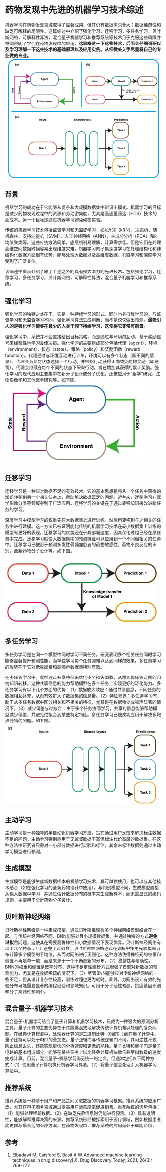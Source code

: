 # 药物发现中先进的机器学习技术综述
机器学习在药物发现领域取得了显著成果，但其仍有数据需求量大；数据稀疏性和缺乏可解释的局限性。这篇综述中介绍了强化学习，迁移学习，多任务学习，贝叶斯网络，可解释性算法，混合量子机器学习和推荐系统等技术用于克服这些局限并举例说明了它们在药物发现中的应用。**这里概览一下这些技术，后面会仔细调研以及学习理解一下这些技术的基础原理以及应用实例。从细微处入手尽量将自己的专业做的专业。**    
![](药物发现中先进的机器学习技术综述/药物发现中先进的机器学习技术综述_2024-12-26-21-26-13.png)  
## 背景
机器学习的成功在于它能够从复杂和大规模数据集中辨识出模式。机器学习的目标是减少药物发现过程中的资源和劳动密集度，尤其是高通量筛选（HTS）技术的高成本。另一个目标是通过机器学习避免动物实验。  

传统的机器学习技术包括监督学习和无监督学习，如k近邻（kNN）、决策树、随机森林、支持向量机（SVM）、人工神经网络（ANN）、主成分分析（PCA）和k均值聚类等。这些传统方法简单，底层机制易理解，计算需求低。但是它们在处理高维空间数据时候容易出现维度灾难。机器学习的子集深度学习在处理结构化和非结构化数据方面很有优势，能够处理大数据以及高维度数据。机器学习和深度学习受到了广泛关注。  

该综述中重点介绍了除了上述之外的具有强大潜力的先进技术。包括强化学习，迁移学习，多任务学习，贝叶斯网络，可解释性算法，混合量子机器学习和推荐系统。  
## 强化学习
强化学习的独特之处在于，它是一种持续学习的形式，同时也是自我学习的。与监督学习和无监督学习不同，强化学习算法生成判断，而不是仅仅做出预测。**最吸引人的是强化学习能够在最少的人类干预下持续学习，这使得它非常有前景。**  

强化学习中，系统并不会直接给出目标策略，而是通过与环境的互动，基于奖励信号来经验性地学习最佳决策。强化学习的主要组成部分包括代理（agent）、环境（environment）、状态（state）、策略（policy）和奖励函数（reward function）。代理通过与环境互动进行训练，环境可以有多个状态（即不同的情景）。代理会为给定状态选择一个行动，并根据行动获得正向或负向的奖励（即惩罚）。代理会继续在每个不同的状态下采取行动，旨在增加其获得的累计奖励。强化学习的现代应用主要集中在新分子设计或分子优化，还被应用于“组学”研究、生物影像学和其他医学研究等。如下图。  
![](药物发现中先进的机器学习技术综述/药物发现中先进的机器学习技术综述_2024-12-26-15-51-14.png)   
## 迁移学习
迁移学习是一种应对数据不足的有效技术。它的基本思想是将从一个任务中获得的知识转移到另一个相关任务上，帮助解决数据匮乏的问题。近年来，迁移学习在医学影像分类等领域得到了广泛应用。迁移学习的关键在于通过转移知识来改进新任务的学习。

深度学习中模型学习的权重先在大数据集上进行训练，然后再转移到与之相关的任务中进行建模。这一方法已被证明能比传统的机器学习技术在较小数据集上训练的模型有更好的表现。迁移学习的优势还在于其部署速度，因其优化过程已经在原任务中完成。迁移学习假设大数据集中的预测特征可以应用到一个不同但相关的任务中。迁移学习已被用于预测多发性骨髓瘤患者的药物敏感性，药物不良反应的识别，全新药物分子设计等。如下图。  
![](药物发现中先进的机器学习技术综述/药物发现中先进的机器学习技术综述_2024-12-26-15-59-11.png)    
## 多任务学习
多任务学习是在同一个模型中同时学习不同任务。研究表明多个相关任务同时学习能够显著提升预测性能，而单独学习每个任务则难以达到同样的效果。多任务学习的优势在于它对低数据量和高噪声数据集特别有效。  

在多任务学习中，模型通过共享特征来优化多个损失函数，从而实现任务之间的归纳知识转移。这种共享信息的能力帮助模型在多个任务上实现更好的泛化能力。多任务学习有以下几个方面的优势：（1）数据放大效应：通过共享信息，不同任务的数据相互补充，从而有效扩大了数据集的信息量。（2）特征筛选：多任务学习有助于从多任务数据中区分相关和不相关的特征，尤其是在数据稀少或噪声显著的情况下。（3）减少偏差与过拟合：由于多个任务协同学习，共享的信息能够帮助模型减少偏差，并避免过拟合到某些特定特征。多任务学习已被成功应用于解决多靶点药物的问题。如下图。  
![](药物发现中先进的机器学习技术综述/药物发现中先进的机器学习技术综述_2024-12-26-21-24-43.png)    
## 主动学习
主动学习是一种独特的半自动化机器学习方法，旨在通过用户反馈来解决标注数据不足的问题。主动学习特别适用于无监督数据丰富但标注代价高昂的数据集。在这种方法中研究者只需对一小部分数据进行实验和标注，其余未标注数据则通过主动学习模型进行预测。  
## 生成模型
生成模型是能够生成新数据样本的机器学习技术，其可单独使用，也可以与其他技术结合（如在强化学习的全新药物设计中使用）。与判别模型不同，生成模型直接从输入数据中学习，并通过估计数据分布的概率来生成新样本，而无需显式的编码规则。主要用于全新药物分子设计。  
## 贝叶斯神经网络
贝叶斯神经网络是一种集成模型，通过贝叶斯推理将多个神经网络模型结合在一起。与传统神经网络不同，BNN能够处理小规模数据集，并通过独特的方式**避免过拟合**问题，这使其在需要高鲁棒性和小数据情况下表现优异。贝叶斯神经网络有以下几个特点：（1）避免了过拟合。贝叶斯神经网络通过在训练中使用先验概率分布计算多个模型的平均值，从而对网络进行正则化。这种方法使得神经元的权重和偏置不再是单一值，而是来源于一个不断更新的分布。（2）稳健性与精确性。BNN的权重和偏置是概率分布，这种不确定性建模方式增强了模型对新数据的预测能力，尤其是在数据稀疏的情况下。（3）尽管BNN能够应对传统神经网络的一些不足，但其设计复杂性较高，训练过程也更为耗时。此外，为网络设计有效的先验分布可能需要显著的编程经验和领域知识。可用于分子活性预测，抗癌基因识别和分子类药性预测中。   
## 混合量子-机器学习技术
混合量子-机器学习结合了量子计算和机器学习技术，已成为一种强大的预测分析工具。量子计算的主要优势在于其能够高效地解决传统计算机难以处理的复杂问题。在经典计算模型中，处理器计算的是二进制比特（0或1）；而在量子计算中，量子比特可以处于0和1的叠加态。量子逻辑门与传统逻辑门不同，其可逆性不仅防止信息丢失，还能实现更快的分析速度和更低的能耗。量子比特和量子门是量子电路的基本组成部分，能够在某些任务上以比经典计算机快数倍甚至指数级的速度完成计算。目前，混合量子-机器学习尚无统一的定义，但通常包括以下两种方式：（1）使用量子计算机执行机器学习算法。（2）将量子信息处理引入机器学习算法中。  
## 推荐系统
推荐系统是一种基于用户和产品之间关联数据的机器学习框架。推荐系统的应用广泛，尤其在电子商务领域通过提高用户满意度来促进销售。推荐系统的优势包括：（1）能够处理稀疏数据。（2）在缺乏先验信息时仍能进行预测。（3）具有透明性，能够解释推荐决策的来源。推荐系统已经被探索用于医疗领域，例如根据患者病史推荐最合适的治疗方案。在药物发现中，推荐系统的应用尚处于早期阶段。   
## 参考
1. Elbadawi M, Gaisford S, Basit A W. Advanced machine-learning techniques in drug discovery[J]. Drug Discovery Today, 2021, 26(3): 769-777.  